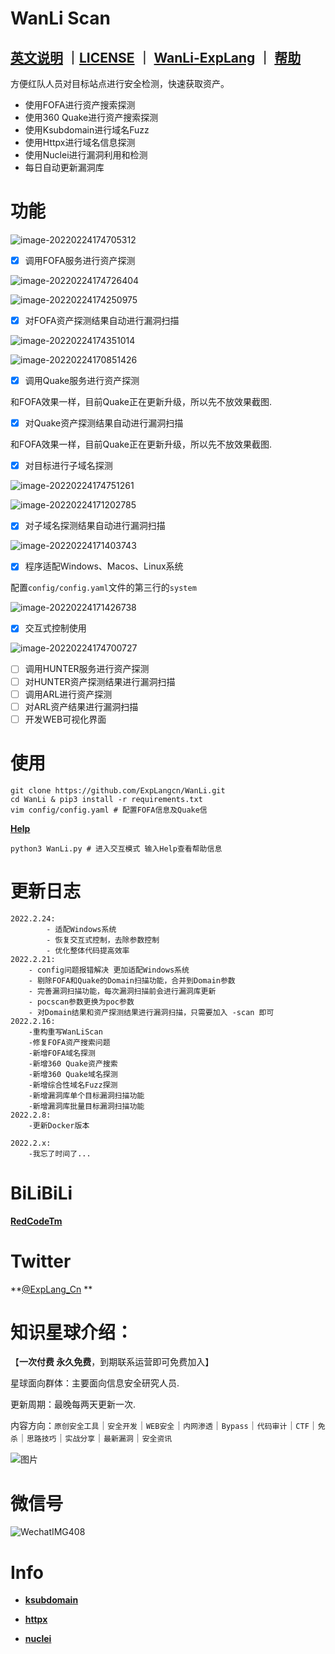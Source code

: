 # WanLi Scan

**[英文说明](README.md)** ｜**[LICENSE](LICENSE)** ｜ **[WanLi-ExpLang](https://twitter.com/ExpLang_Cn)** ｜ **[帮助](https://github.com/ExpLangcn/WanLi/wiki/Help---%E5%B8%AE%E5%8A%A9)**
----

方便红队人员对目标站点进行安全检测，快速获取资产。

* 使用FOFA进行资产搜索探测
* 使用360 Quake进行资产搜索探测
* 使用Ksubdomain进行域名Fuzz
* 使用Httpx进行域名信息探测
* 使用Nuclei进行漏洞利用和检测
* 每日自动更新漏洞库

# 功能

![image-20220224174705312](img/e6c9d24egy1gzoquvn5grj21gu0pmgp3.jpg)

- [x] 调用FOFA服务进行资产探测

![image-20220224174726404](img/e6c9d24egy1gzoqv8r7okj21am0fidhl.jpg)

![image-20220224174250975](img/e6c9d24egy1gzoqqh5b0kj21hq0sawkr.jpg)

- [x] 对FOFA资产探测结果自动进行漏洞扫描

![image-20220224174351014](img/e6c9d24egy1gzoqric1naj21h80r8n44.jpg)

![image-20220224170851426](img/e6c9d24egy1gzopr3lvg5j21hm0dcdkk.jpg)

- [x] 调用Quake服务进行资产探测

和FOFA效果一样，目前Quake正在更新升级，所以先不放效果截图.

- [x] 对Quake资产探测结果自动进行漏洞扫描

和FOFA效果一样，目前Quake正在更新升级，所以先不放效果截图.

- [x] 对目标进行子域名探测

![image-20220224174751261](img/e6c9d24egy1gzoqvo7opqj21gw0hgwh0.jpg)

![image-20220224171202785](img/e6c9d24egy1gzopufl9a4j21hm0lcdlj.jpg)

- [x] 对子域名探测结果自动进行漏洞扫描

![image-20220224171403743](img/e6c9d24egy1gzopwj1bf1j21ho0m20z4.jpg)

- [x] 程序适配Windows、Macos、Linux系统

配置`config/config.yaml`文件的第三行的`system`

![image-20220224171426738](img/e6c9d24egy1gzopwwimqyj20uy01o3yq.jpg)

- [x] 交互式控制使用

![image-20220224174700727](img/e6c9d24egy1gzoqute7hnj21gu0pmgp3.jpg)

- [ ] 调用HUNTER服务进行资产探测
- [ ] 对HUNTER资产探测结果进行漏洞扫描
- [ ] 调用ARL进行资产探测
- [ ] 对ARL资产结果进行漏洞扫描
- [ ] 开发WEB可视化界面

# 使用

```
git clone https://github.com/ExpLangcn/WanLi.git
cd WanLi & pip3 install -r requirements.txt
vim config/config.yaml # 配置FOFA信息及Quake信
```

**[Help](https://github.com/ExpLangcn/WanLi/wiki/Help---%E5%B8%AE%E5%8A%A9)**

```
python3 WanLi.py # 进入交互模式 输入Help查看帮助信息
```

# 更新日志

```
2022.2.24:
		- 适配Windows系统
		- 恢复交互式控制，去除参数控制
		- 优化整体代码提高效率
2022.2.21:
    - config问题报错解决 更加适配Windows系统
    - 剔除FOFA和Quake的Domain扫描功能，合并到Domain参数
    - 完善漏洞扫描功能，每次漏洞扫描前会进行漏洞库更新
    - pocscan参数更换为poc参数
    - 对Domain结果和资产探测结果进行漏洞扫描，只需要加入 -scan 即可
2022.2.16:
    -重构重写WanLiScan
    -修复FOFA资产搜索问题
    -新增FOFA域名探测
    -新增360 Quake资产搜索
    -新增360 Quake域名探测
    -新增综合性域名Fuzz探测
    -新增漏洞库单个目标漏洞扫描功能
    -新增漏洞库批量目标漏洞扫描功能
2022.2.8:
    -更新Docker版本

2022.2.x:
    -我忘了时间了...
```

# BiLiBiLi

**[RedCodeTm](https://space.bilibili.com/392628031)**

# Twitter

**[@ExpLang_Cn](https://twitter.com/ExpLang_Cn) **

# 知识星球介绍：

【**一次付费 永久免费**，到期联系运营即可免费加入】 

星球面向群体：主要面向信息安全研究人员. 

更新周期：最晚每两天更新一次. 

内容方向：`原创安全工具`｜`安全开发`｜`WEB安全`｜`内网渗透`｜`Bypass`｜`代码审计`｜`CTF`｜`免杀`｜`思路技巧`｜`实战分享`｜`最新漏洞`｜`安全资讯`

![图片](https://mmbiz.qpic.cn/mmbiz_jpg/9wVk7PSWIjJQzLyRNhDuxwPovLKzY8xqOqAZnicV5ud9Xbic88kerYd3Iyq50wr2kESufRYYR9b9VPCgDc10cdLQ/640?wx_fmt=jpeg&wxfrom=5&wx_lazy=1&wx_co=1)

# 微信号

![WechatIMG408](img/WechatIMG408.jpeg)

# Info

* **[ksubdomain](https://github.com/boy-hack/ksubdomain)**

* **[httpx](https://github.com/projectdiscovery/httpx)**

* **[nuclei](https://github.com/projectdiscovery/nuclei)**